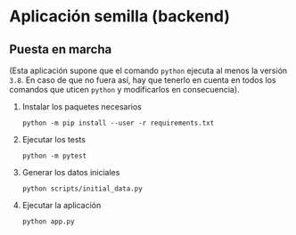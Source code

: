 # Aplicación semilla (backend)

## Puesta en marcha

(Esta aplicación supone que el comando `python` ejecuta al menos la versión `3.8`. En caso de que no fuera así, hay que tenerlo en cuenta en todos los comandos que uticen `python` y modificarlos en consecuencia).

1. Instalar los paquetes necesarios

    `python -m pip install --user -r requirements.txt`

2. Ejecutar los tests

    `python -m pytest`

3. Generar los datos iniciales

    `python scripts/initial_data.py`

4. Ejecutar la aplicación

    `python app.py`
